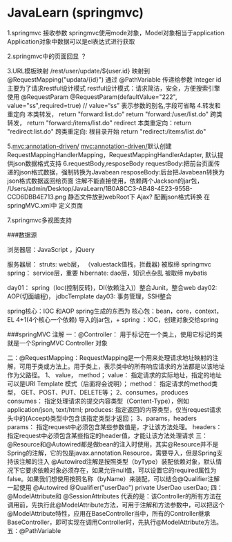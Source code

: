 # JavaLearn (springmvc)

1.springmvc 接收参数
springmvc使用mode对象，Model对象相当于application
Application对象中数据可以是el表达式进行获取

2.springmvc中的页面回显 ？

3.URL模板映射 /rest/user/update/${user.id} 映射到 @RequestMapping("updata/{id}") 通过 @PathVariable 传递给参数 Integer id
主要为了请求restful设计模式
restful设计模式：请求简洁，安全，方便搜索引擎使用
@RequestParam
@RequestParam(defaultValue="222", value="ss",required=true) // value=“ss” 表示参数的别名,字段可省略
4.转发和重定向
本类转发， return "forward:list.do"
                return "forward:/user/list.do"
跨类转发，
            return "forward:/items/list.do"
redirect
本类重定向：return "redirect:list.do"
    跨类重定向: 根目录开始
                return "redirect:/items/list.do"

5.<mvc:annotation-driven/>
<mvc:annotation-driven/>默认创建RequestMappingHandlerMapping，RequestMappingHandlerAdapter, 默认提供json数据格式支持
6.requestBody,resposeBody
    requestBody:把前台页面传递的json格式数据，强制转换为Javabean
    resposeBody:后台把Javabean转换为json格式数据返回给页面
    注解不能直接使用，依赖两个Jackson的jar包，
/Users/admin/Desktop/JavaLearn/1B0A8CC3-AB48-4E23-955B-CCD6DBB4E713.png
静态文件放到webRoot下
Ajax?
配置json格式转换
在springMVC.xml中
定义页面

7.springmvc多视图支持

###数据源

浏览器层：JavaScript ，jQuery

服务器层：
struts: web层， （valuestack值栈，拦截器) 被取缔  springmvc
spring： service层，重要
hibernate: dao层，知识点杂乱  被取缔 mybatis

day01： spring（loc(控制反转)，DI(依赖注入)）整合Junit，整合web
day02: AOP(切面编程)， jdbcTemplate
day03: 事务管理，SSH整合

spring核心：IOC 和AOP
spring生成的东西为 核心包：bean，core，context，EL
4+1(4个核心一个依赖) 导入的jar包，+
spring ：IOC，创建对象交给spring


###springMVC 注解
一：@Controller： 用于标记在一个类上，使用它标记的类就是一个SpringMVC Controller 对象

二：@RequestMapping：RequestMapping是一个用来处理请求地址映射的注解，可用于类或方法上。用于类上，表示类中的所有响应请求的方法都是以该地址作为父路径。
1、 value， method；
value：     指定请求的实际地址，指定的地址可以是URI Template 模式（后面将会说明）；
method：  指定请求的method类型， GET、POST、PUT、DELETE等；
2、consumes，produces
consumes： 指定处理请求的提交内容类型（Content-Type），例如application/json, text/html;
produces:    指定返回的内容类型，仅当request请求头中的(Accept)类型中包含该指定类型才返回；
3、params，headers
params： 指定request中必须包含某些参数值是，才让该方法处理。
headers： 指定request中必须包含某些指定的header值，才能让该方法处理请求
三：@Resource和@Autowired都是做bean的注入时使用，其实@Resource并不是Spring的注解，它的包是javax.annotation.Resource，需要导入，但是Spring支持该注解的注入
@Autowired注解是按照类型（byType）装配依赖对象，默认情况下它要求依赖对象必须存在，如果允许null值，可以设置它的required属性为false。如果我们想使用按照名称（byName）来装配，可以结合@Qualifier注解一起使用
@Autowired
@Qualifier("userDao")
private UserDao userDao;
四： @ModelAttribute和 @SessionAttributes
代表的是：该Controller的所有方法在调用前，先执行此@ModelAttribute方法，可用于注解和方法参数中，可以把这个@ModelAttribute特性，应用在BaseController当中，所有的Controller继承BaseController，即可实现在调用Controller时，先执行@ModelAttribute方法。
五：@PathVariable
